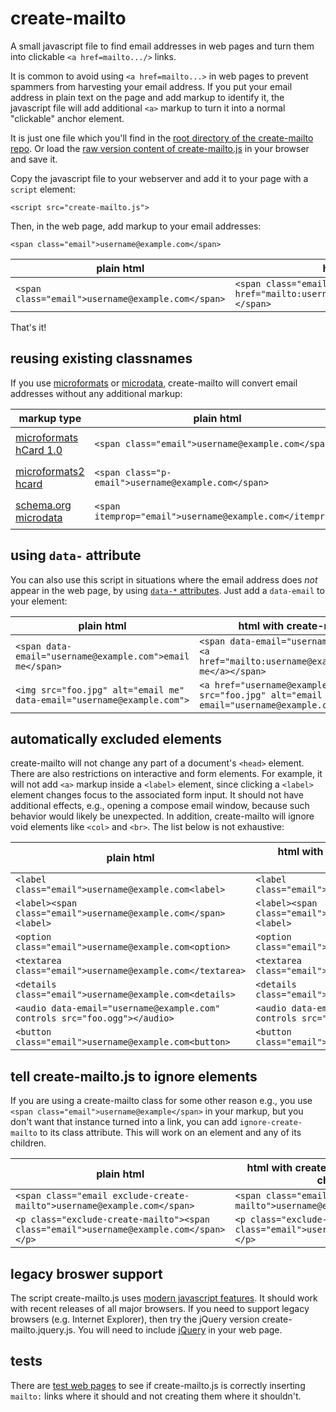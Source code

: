 # create-mailto
A small javascript file to find email addresses in web pages and turn them into clickable `<a href=mailto.../>` links.

It is common to avoid using `<a href=mailto...>` in web pages to prevent spammers from harvesting your email address. If you put your email address in plain text on the page and add markup to identify it, the javascript file will add additional `<a>` markup to turn it into a normal "clickable" anchor element.

 It is just one file which you'll find in the [root directory of the create-mailto repo](https://github.com/btrem/create-mailto). Or load the [raw version content of create-mailto.js](https://raw.githubusercontent.com/btrem/create-mailto/master/create-mailto.js) in your browser and save it.

Copy the javascript file to your webserver and add it to your page with a `script` element:

`<script src="create-mailto.js">`

Then, in the web page, add markup to your email addresses:

`<span class="email">username@example.com</span>`

plain html | html with create-mailto.js
-------------------- | -------------------
`<span class="email">username@example.com</span>` | `<span class="email"><a href="mailto:username@example.com">username@example.com</a></span>`

That's it!

## reusing existing classnames

If you use [microformats](http://microformats.org/) or [microdata](https://www.w3.org/TR/microdata/), create-mailto will convert email addresses without any additional markup:

markup type | plain html           | html with create-mailto.js
------------|--------------------- | -------------------
[microformats hCard 1.0](http://microformats.org/wiki/hCard) | `<span class="email">username@example.com</span>` | `<span class="email"><a href="mailto:username@example.com">username@example.com</a></span>`
[microformats2 hcard](http://microformats.org/wiki/h-card) | `<span class="p-email">username@example.com</span>` | `<span class="p-email"><a href="mailto:username@example.com">username@example.com</a></span>`
[schema.org microdata](https://schema.org/email) | `<span itemprop="email">username@example.com</itemprop>`| `<span itemprop="email"><a href="mailto:username@example.com">username@example.com</a></span>`

## using `data-` attribute
You can also use this script in situations where the email address does *not* appear in the web page, by using [`data-*` attributes](https://developer.mozilla.org/en-US/docs/Learn/HTML/Howto/Use_data_attributes). Just add a `data-email` to your element:

plain html           | html with create-mailto.js
-------------------- | -------------------
`<span data-email="username@example.com">email me</span>` | `<span data-email="username@example.com"><a href="mailto:username@example.com">email me</a></span>`
`<img src="foo.jpg" alt="email me" data-email="username@example.com">` | `<a href="username@example.com"><img src="foo.jpg" alt="email me" data-email="username@example.com"></a>`

## automatically excluded elements
create-mailto will not change any part of a document's `<head>` element. There are also restrictions on interactive and form elements. For example, it will not add `<a>` markup inside a `<label>` element, since clicking a `<label>` element changes focus to the associated form input. It should not have additional effects, e.g., opening a compose email window, because such behavior would likely be unexpected. In addition, create-mailto will ignore void elements like `<col>` and `<br>`. The list below is not exhaustive:

plain html           | html with create-mailto.js (no markup changes)
-------------------- | ----------------------------------------------
`<label class="email">username@example.com<label>` | `<label class="email">username@example.com<label>`
`<label><span class="email">username@example.com</span><label>` | `<label><span class="email">username@example.com</span><label>`
`<option class="email">username@example.com<option>` | `<option class="email">username@example.com<option>`
`<textarea class="email">username@example.com</textarea>` | `<textarea class="email">username@example.com</textarea>`
`<details class="email">username@example.com<details>` | `<details class="email">username@example.com<details>`
`<audio data-email="username@example.com" controls src="foo.ogg"></audio>` | `<audio data-email="username@example.com" controls src="foo.ogg"></audio>`
`<button class="email">username@example.com<button>` | `<button class="email">username@example.com<button>`

## tell create-mailto.js to ignore elements
If you are using a create-mailto class for some other reason e.g., you use `<span class="email">username@example</span>` in your markup, but you don't want that instance turned into a link, you can add `ignore-create-mailto` to its class attribute. This will work on an element and any of its children.

plain html           | html with create-mailto.js (no markup changes)
-------------------- | -------------------
`<span class="email exclude-create-mailto">username@example.com</span>` | `<span class="email exclude-create-mailto">username@example.com</span>`
`<p class="exclude-create-mailto"><span class="email">username@example.com</span></p>` | `<p class="exclude-create-mailto"><span class="email">username@example.com</span></p>`

## legacy broswer support
The script create-mailto.js uses [modern javascript features](http://es6-features.org/). It should work with recent releases of all major browsers. If you need to support legacy browsers (e.g. Internet Explorer), then try the jQuery version create-mailto.jquery.js. You will need to include [jQuery](http://code.jquery.com/) in your web page.

## tests
There are [test web pages](tests/) to see if create-mailto.js is correctly inserting `mailto:` links where it should and not creating them where it shouldn't.